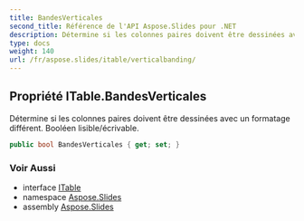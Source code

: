 ```yaml
---
title: BandesVerticales
second_title: Référence de l'API Aspose.Slides pour .NET
description: Détermine si les colonnes paires doivent être dessinées avec un formatage différent. Booléen lisible/écrivible.
type: docs
weight: 140
url: /fr/aspose.slides/itable/verticalbanding/
---
```


## Propriété ITable.BandesVerticales

Détermine si les colonnes paires doivent être dessinées avec un formatage différent. Booléen lisible/écrivable.

```csharp
public bool BandesVerticales { get; set; }
```

### Voir Aussi

* interface [ITable](../../itable)
* namespace [Aspose.Slides](../../itable)
* assembly [Aspose.Slides](../../../)

<!-- NE PAS MODIFIER : généré par xmldocmd pour Aspose.Slides.dll -->